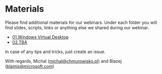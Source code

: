 # Materials

Please find additional materials for our webinars. 
Under each folder you will find slides, scripts, links or anything else we shared during our webinar.

* [01.Windows Virtual Desktop](https://github.com/CloudArchitectWebinar/Materials/tree/master/01.WindowsVirtualDesktop)
* [02.TBA]()

In case of any tips and tricks, just create an issue.

With regards, Michal (michal@chmurowisko.pl) and Blazej (blamis@microsoft.com)

